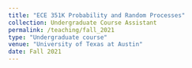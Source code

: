 ```yaml
---
title: "ECE 351K Probability and Random Processes"
collection: Undergraduate Course Assistant
permalink: /teaching/fall_2021
type: "Undergraduate course"
venue: "University of Texas at Austin"
date: Fall 2021
---
```

